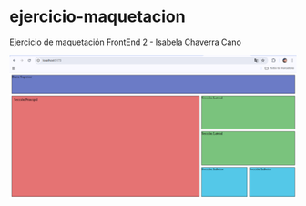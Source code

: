 # ejercicio-maquetacion
Ejercicio de maquetación FrontEnd 2 - Isabela Chaverra Cano

![Vista previa de la maqueta](./src/assets/maqueta.png)

